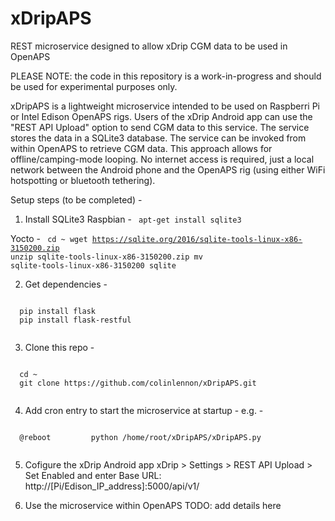 # xDripAPS
REST microservice designed to allow xDrip CGM data to be used in OpenAPS

PLEASE NOTE: the code in this repository is a work-in-progress and should be used for experimental purposes only. 

xDripAPS is a lightweight microservice intended to be used on Raspberri Pi or Intel Edison OpenAPS rigs. Users of the xDrip Android app can use the "REST API Upload" option to send CGM data to this service. The service stores the data in a SQLite3 database. The service can be invoked from within OpenAPS to retrieve CGM data. This approach allows for offline/camping-mode looping. No internet access is required, just a local network between the Android phone and the OpenAPS rig (using either WiFi hotspotting or bluetooth tethering).

Setup steps (to be completed) - 

1. Install SQLite3
  Raspbian - 
    <code>
    apt-get install sqlite3
    </code>

  Yocto - 
    <code>
    cd ~
    wget https://sqlite.org/2016/sqlite-tools-linux-x86-3150200.zip
    unzip sqlite-tools-linux-x86-3150200.zip
    mv sqlite-tools-linux-x86-3150200 sqlite
    </code>

2. Get dependencies -
  <code>
  pip install flask
  pip install flask-restful
  </code>

3. Clone this repo -
  <code>
  cd ~
  git clone https://github.com/colinlennon/xDripAPS.git
  </code>

4. Add cron entry to start the microservice at startup - 
  e.g. - 
  <code>
  @reboot         python /home/root/xDripAPS/xDripAPS.py
  </code>

5. Cofigure the xDrip Android app
xDrip > Settings > REST API Upload > Set Enabled and enter Base URL: http://[Pi/Edison_IP_address]:5000/api/v1/

6. Use the microservice within OpenAPS
  TODO: add details here
